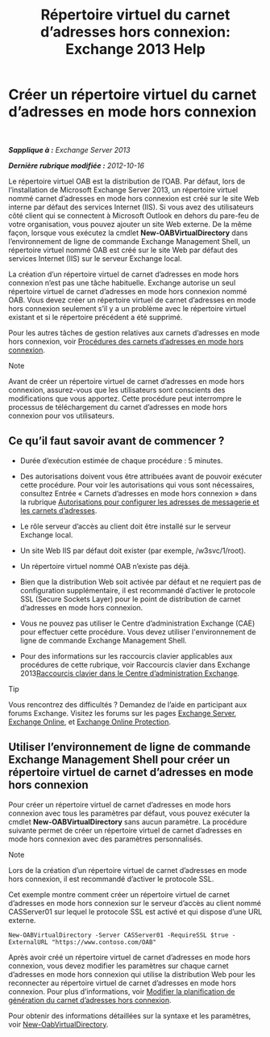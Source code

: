 ﻿---
title: 'Répertoire virtuel du carnet d’adresses hors connexion: Exchange 2013 Help'
TOCTitle: Créer un répertoire virtuel du carnet d’adresses en mode hors connexion
ms:assetid: 2c70e21f-2b12-414a-9e8c-65634a767c72
ms:mtpsurl: https://technet.microsoft.com/fr-fr/library/Aa996917(v=EXCHG.150)
ms:contentKeyID: 50477808
ms.date: 04/24/2018
mtps_version: v=EXCHG.150
ms.translationtype: HT
---

# Créer un répertoire virtuel du carnet d’adresses en mode hors connexion

 

_**Sapplique à :** Exchange Server 2013_

_**Dernière rubrique modifiée :** 2012-10-16_

Le répertoire virtuel OAB est la distribution de l’OAB. Par défaut, lors de l’installation de Microsoft Exchange Server 2013, un répertoire virtuel nommé carnet d’adresses en mode hors connexion est créé sur le site Web interne par défaut des services Internet (IIS). Si vous avez des utilisateurs côté client qui se connectent à Microsoft Outlook en dehors du pare-feu de votre organisation, vous pouvez ajouter un site Web externe. De la même façon, lorsque vous exécutez la cmdlet **New-OABVirtualDirectory** dans l’environnement de ligne de commande Exchange Management Shell, un répertoire virtuel nommé OAB est créé sur le site Web par défaut des services Internet (IIS) sur le serveur Exchange local.

La création d’un répertoire virtuel de carnet d’adresses en mode hors connexion n’est pas une tâche habituelle. Exchange autorise un seul répertoire virtuel de carnet d’adresses en mode hors connexion nommé OAB. Vous devez créer un répertoire virtuel de carnet d’adresses en mode hors connexion seulement s’il y a un problème avec le répertoire virtuel existant et si le répertoire précédent a été supprimé.

Pour les autres tâches de gestion relatives aux carnets d’adresses en mode hors connexion, voir [Procédures des carnets d’adresses en mode hors connexion](offline-address-book-procedures-exchange-2013-help.md).

> [!NOTE]
> Avant de créer un répertoire virtuel de carnet d’adresses en mode hors connexion, assurez-vous que les utilisateurs sont conscients des modifications que vous apportez. Cette procédure peut interrompre le processus de téléchargement du carnet d’adresses en mode hors connexion pour vos utilisateurs.


## Ce qu’il faut savoir avant de commencer ?

  - Durée d’exécution estimée de chaque procédure : 5 minutes.

  - Des autorisations doivent vous être attribuées avant de pouvoir exécuter cette procédure. Pour voir les autorisations qui vous sont nécessaires, consultez Entrée « Carnets d’adresses en mode hors connexion » dans la rubrique [Autorisations pour configurer les adresses de messagerie et les carnets d’adresses](email-address-and-address-book-permissions-exchange-2013-help.md).

  - Le rôle serveur d’accès au client doit être installé sur le serveur Exchange local.

  - Un site Web IIS par défaut doit exister (par exemple, /w3svc/1/root).

  - Un répertoire virtuel nommé OAB n’existe pas déjà.

  - Bien que la distribution Web soit activée par défaut et ne requiert pas de configuration supplémentaire, il est recommandé d’activer le protocole SSL (Secure Sockets Layer) pour le point de distribution de carnet d’adresses en mode hors connexion.

  - Vous ne pouvez pas utiliser le Centre d’administration Exchange (CAE) pour effectuer cette procédure. Vous devez utiliser l'environnement de ligne de commande Exchange Management Shell.

  - Pour des informations sur les raccourcis clavier applicables aux procédures de cette rubrique, voir Raccourcis clavier dans Exchange 2013[Raccourcis clavier dans le Centre d’administration Exchange](keyboard-shortcuts-in-the-exchange-admin-center-exchange-online-protection-help.md).

> [!TIP]
> Vous rencontrez des difficultés ? Demandez de l’aide en participant aux forums Exchange. Visitez les forums sur les pages <a href="https://go.microsoft.com/fwlink/p/?linkid=60612">Exchange Server</a>, <a href="https://go.microsoft.com/fwlink/p/?linkid=267542">Exchange Online</a>, et <a href="https://go.microsoft.com/fwlink/p/?linkid=285351">Exchange Online Protection</a>.


## Utiliser l’environnement de ligne de commande Exchange Management Shell pour créer un répertoire virtuel de carnet d’adresses en mode hors connexion

Pour créer un répertoire virtuel de carnet d’adresses en mode hors connexion avec tous les paramètres par défaut, vous pouvez exécuter la cmdlet **New-OABVirtualDirectory** sans aucun paramètre. La procédure suivante permet de créer un répertoire virtuel de carnet d’adresses en mode hors connexion avec des paramètres personnalisés.

> [!NOTE]
> Lors de la création d’un répertoire virtuel de carnet d’adresses en mode hors connexion, il est recommandé d’activer le protocole SSL.


Cet exemple montre comment créer un répertoire virtuel de carnet d’adresses en mode hors connexion sur le serveur d’accès au client nommé CASServer01 sur lequel le protocole SSL est activé et qui dispose d’une URL externe.

    New-OABVirtualDirectory -Server CASServer01 -RequireSSL $true -ExternalURL "https://www.contoso.com/OAB"

Après avoir créé un répertoire virtuel de carnet d’adresses en mode hors connexion, vous devez modifier les paramètres sur chaque carnet d’adresses en mode hors connexion qui utilise la distribution Web pour les reconnecter au répertoire virtuel de carnet d’adresses en mode hors connexion. Pour plus d’informations, voir [Modifier la planification de génération du carnet d’adresses hors connexion](change-the-offline-address-book-generation-schedule-exchange-2013-help.md).

Pour obtenir des informations détaillées sur la syntaxe et les paramètres, voir [New-OabVirtualDirectory](https://technet.microsoft.com/fr-fr/library/bb123735\(v=exchg.150\)).

